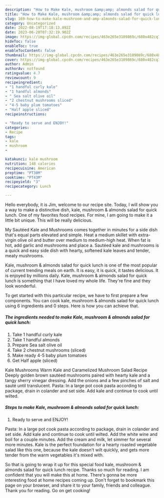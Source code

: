 ```yaml
---
description: "How to Make Kale, mushroom &amp;amp; almonds salad for quick lunch the Delicious}"
title: "How to Make Kale, mushroom &amp;amp; almonds salad for quick lunch the Delicious}"
slug: 169-how-to-make-kale-mushroom-and-amp-almonds-salad-for-quick-lunch-the-delicious
category: Uncategorized
date: 2022-08-19T17:18:13.892Z
date: 2023-06-20T07:32:19.902Z
image: https://img-global.cpcdn.com/recipes/463e265e3109869c/680x482cq70/kale-mushroom-almonds-salad-for-quick-lunch-recipe-main-photo.jpg
hideToc: false
enableToc: true
enableTocContent: false
thumbnail: https://img-global.cpcdn.com/recipes/463e265e3109869c/680x482cq70/kale-mushroom-almonds-salad-for-quick-lunch-recipe-main-photo.jpg
cover: https://img-global.cpcdn.com/recipes/463e265e3109869c/680x482cq70/kale-mushroom-almonds-salad-for-quick-lunch-recipe-main-photo.jpg
author: Admin
authorAv: notfound
ratingvalue: 4.7
reviewcount: 9
recipeingredient:
- "1 handful curly kale"
- "1 handful almonds"
- " Sea salt olive oil"
- "2 chestnut mushrooms sliced"
- "4-5 baby plum tomatoes"
- "Half apple sliced"
recipeinstructions:

- "Ready to serve and ENJOY!"
categories:
- Recipe
tags:
- kale
- mushroom
- 

katakunci: kale mushroom  
nutrition: 148 calories
recipecuisine: American
preptime: "PT30M"
cooktime: "PT43M"
recipeyield: "3"
recipecategory: Lunch

---
```



Hello everybody, it is Jim, welcome to our recipe site. Today, I will show you a way to make a distinctive dish, kale, mushroom &amp; almonds salad for quick lunch. One of my favorites food recipes. For mine, I am going to make it a little bit unique. This will be really delicious.

My Sautéed Kale and Mushrooms comes together in minutes for a side dish that&#39;s equal parts elevated and simple. Heat a medium skillet with extra-virgin olive oil and butter over medium to medium-high heat. When fat is hot, add garlic and mushrooms and place a. Sautéed kale and mushrooms is a quick and easy side dish with hearty, softened kale leaves and tender, meaty mushrooms.

Kale, mushroom &amp; almonds salad for quick lunch is one of the most popular of current trending meals on earth. It is easy, it is quick, it tastes delicious. It is enjoyed by millions daily. Kale, mushroom &amp; almonds salad for quick lunch is something that I have loved my whole life. They're fine and they look wonderful.


To get started with this particular recipe, we have to first prepare a few components. You can cook kale, mushroom &amp; almonds salad for quick lunch using 6 ingredients and 0 steps. Here is how you can achieve that.

<!--inarticleads1-->

##### The ingredients needed to make Kale, mushroom &amp; almonds salad for quick lunch:

1. Take 1 handful curly kale
1. Take 1 handful almonds
1. Prepare  Sea salt olive oil
1. Take 2 chestnut mushrooms (sliced)
1. Make ready 4-5 baby plum tomatoes
1. Get Half apple (sliced)


Kale Mushrooms Warm Kale and Caramelized Mushroom Salad Recipe Deeply golden brown sautéed mushrooms paired with hearty kale and a tangy sherry vinegar dressing. Add the onions and a few pinches of salt and sauté until translucent. Pasta: In a large pot cook pasta according to package, drain in colander and set side. Add kale and continue to cook until wilted. 

<!--inarticleads2-->

##### Steps to make Kale, mushroom &amp; almonds salad for quick lunch:


1. Ready to serve and ENJOY!

Pasta: In a large pot cook pasta according to package, drain in colander and set side. Add kale and continue to cook until wilted. Add the white wine and boil for a couple minutes. Add the cream and milk, let simmer for several more minutes. Kale is the perfect foundation for a hearty roasted vegetable salad like this one, because the kale doesn&#39;t wilt quickly, and gets more tender from the warm vegetables it&#39;s mixed with. 

So that is going to wrap it up for this special food kale, mushroom &amp; almonds salad for quick lunch recipe. Thanks so much for reading. I am confident that you will make this at home. There's gonna be more interesting food at home recipes coming up. Don't forget to bookmark this page on your browser, and share it to your family, friends and colleague. Thank you for reading. Go on get cooking!

